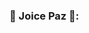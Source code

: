 ### :star2: Joice Paz :star2::

<!--
**JoicePaz/JoicePaz** is a ✨ _special_ ✨ repository because its `README.md` (this file) appears on your GitHub profile.

### About me :full_moon:

💻 Currently Programming using: *Javascript, Typescript, NodeJS*;
📝 Studying to become a **Certified AWS Developer**;
🎓 Undergraduate student: Computer Science - 2020;
👯 I'm looking to collaborate on tech communities;
💬 Ask me about *Computational Simulation*! I love this subject and if you like it too please recomend me a book;
💡 Facts about me: I love nature and travelling;
😄 Pronouns: Any pronoun is okay to me;
📫 How to reach me: Send me an *e-mail* :)


> The mind that opens to a new idea never returns to its original size

#### LinkedIn Articles 📝

[LinkedIn Markov Article](https://www.linkedin.com/pulse/t%C3%A9cnica-de-simula%C3%A7%C3%A3o-com-processos-decis%C3%A3o-markov-joice-paz/)

[LinkedIn Monte Carlo Article](https://www.linkedin.com/pulse/t%C3%A9cnica-de-simula%C3%A7%C3%A3o-monte-carlo-joice-paz/)
